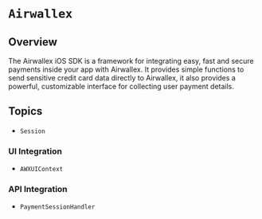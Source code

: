 # ``Airwallex``

## Overview
The Airwallex iOS SDK is a framework for integrating easy, fast and secure payments inside your app with Airwallex. It provides simple functions to send sensitive credit card data directly to Airwallex, it also provides a powerful, customizable interface for collecting user payment details.

## Topics

- ``Session``
### UI Integration
- ``AWXUIContext``
### API Integration
- ``PaymentSessionHandler``